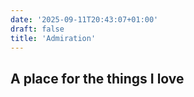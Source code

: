 ```yaml
---
date: '2025-09-11T20:43:07+01:00'
draft: false
title: 'Admiration'
---
```


## A place for the things I love
